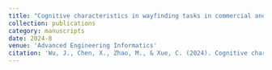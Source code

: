 ```yaml
---
title: "Cognitive characteristics in wayfinding tasks in commercial and residential districts during daytime and nighttime: A comprehensive neuroergonomic study"
collection: publications
category: manuscripts
date: 2024-8
venue: 'Advanced Engineering Informatics'
citation: 'Wu, J., Chen, X., Zhao, M., & Xue, C. (2024). Cognitive characteristics in wayfinding tasks in commercial and residential districts during daytime and nighttime: A comprehensive neuroergonomic study. Advanced Engineering Informatics, 61, 102534.'
---
```

